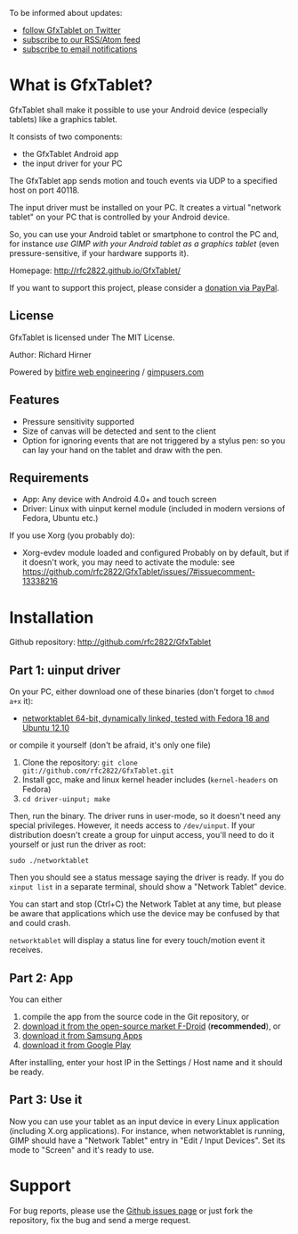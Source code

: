 
To be informed about updates:

* [follow GfxTablet on Twitter](http://twitter.com/GfxTablet)
* [subscribe to our RSS/Atom feed](http://feeds.feedburner.com/GfxTablet)
* [subscribe to email notifications](http://feedburner.google.com/fb/a/mailverify?uri=GfxTablet)


What is GfxTablet?
==================

GfxTablet shall make it possible to use your Android device (especially
tablets) like a graphics tablet.

It consists of two components:

* the GfxTablet Android app
* the input driver for your PC

The GfxTablet app sends motion and touch events via UDP to a specified host
on port 40118.

The input driver must be installed on your PC. It creates a virtual "network tablet"
on your PC that is controlled by your Android device.

So, you can use your Android tablet or smartphone to control the PC and,
for instance _use GIMP with your Android tablet as a graphics tablet_
(even pressure-sensitive, if your hardware supports it).

Homepage: http://rfc2822.github.io/GfxTablet/

If you want to support this project, please consider a [donation via PayPal](https://www.paypal.com/cgi-bin/webscr?cmd=_donations&business=ZT8F5NRCBDB2C&no_note=0&no_shipping=1&currency_code=EUR&item_name=GfxTablet+donation).


License
-------

GfxTablet is licensed under The MIT License.

Author: Richard Hirner

Powered by [bitfire web engineering](http://www.bitfire.at) / [gimpusers.com](http://www.gimpusers.com)


Features
--------

* Pressure sensitivity supported
* Size of canvas will be detected and sent to the client
* Option for ignoring events that are not triggered by a stylus pen:
  so you can lay your hand on the tablet and draw with the pen.


Requirements
------------

* App: Any device with Android 4.0+ and touch screen
* Driver: Linux with uinput kernel module (included in modern versions of Fedora, Ubuntu etc.)

If you use Xorg (you probably do):

* Xorg-evdev module loaded and configured
  Probably on by default, but if it doesn't work, you may need to activate the
  module: see https://github.com/rfc2822/GfxTablet/issues/7#issuecomment-13338216


Installation
============

Github repository: http://github.com/rfc2822/GfxTablet


Part 1: uinput driver
---------------------

On your PC, either download one of these binaries (don't forget to `chmod a+x` it):

* [networktablet 64-bit, dynamically linked, tested with Fedora 18 and Ubuntu 12.10](https://github.com/rfc2822/GfxTablet/blob/binaries/networktablet-x86_64?raw=true)

or compile it yourself (don't be afraid, it's only one file)

1. Clone the repository:
   `git clone git://github.com/rfc2822/GfxTablet.git`
2. Install gcc, make and linux kernel header includes (`kernel-headers` on Fedora)
3. `cd driver-uinput; make`

Then, run the binary. The driver runs in user-mode, so it doesn't need any special privileges.
However, it needs access to `/dev/uinput`. If your distribution doesn't create a group for
uinput access, you'll need to do it yourself or just run the driver as root:

`sudo ./networktablet`

Then you should see a status message saying the driver is ready. If you do `xinput list` in a separate
terminal, should show a "Network Tablet" device.

You can start and stop (Ctrl+C) the Network Tablet at any time, but please be aware that applications
which use the device may be confused by that and could crash.

`networktablet` will display a status line for every touch/motion event it receives.


Part 2: App
-----------

You can either

1. compile the app from the source code in the Git repository, or
2. [download it from the open-source market F-Droid](https://f-droid.org/repository/browse/?fdcategory=Multimedia&fdid=at.bitfire.gfxtablet) (**recommended**), or
3. [download it from Samsung Apps](http://apps.samsung.com/earth/topApps/topAppsDetail.as?productId=000000662994)
4. [download it from Google Play](https://play.google.com/store/apps/details?id=at.bitfire.gfxtablet)

After installing, enter your host IP in the Settings / Host name and it should be ready.


Part 3: Use it
--------------

Now you can use your tablet as an input device in every Linux application (including X.org
applications). For instance, when networktablet is running, GIMP should have a "Network Tablet"
entry in "Edit / Input Devices". Set its mode to "Screen" and it's ready to use.


Support
=======

For bug reports, please use the [Github issues page](https://github.com/rfc2822/GfxTablet/issues)
or just fork the repository, fix the bug and send a merge request.
